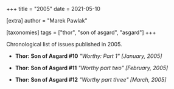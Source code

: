 +++
title = "2005"
date = 2021-05-10

[extra]
author = "Marek Pawlak"

[taxonomies]
tags = ["thor", "son of asgard", "asgard"]
+++

Chronological list of issues published in 2005.
<!-- more -->

* **Thor: Son of Asgard #10**
*"Worthy: Part 1" [January, 2005]*

* **Thor: Son of Asgard #11**
*"Worthy part two" [February, 2005]*

* **Thor: Son of Asgard #12**
*"Worthy part three" [March, 2005]*